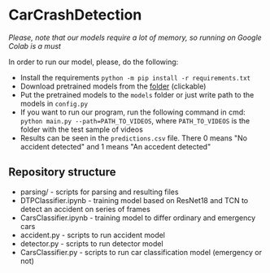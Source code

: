 # CarCrashDetection
*Please, note that our models require a lot of memory, so running on Google Colab is a must*

In order to run our model, please, do the following:
* Install the requirements `python -m pip install -r requirements.txt`
* Download pretrained models from the [folder](https://drive.google.com/drive/folders/1sZV0zNi0Av7DVZf88DUgmu4LKVdimdHD?usp=sharing) (clickable)
* Put the pretrained models to the `models` folder or just write path to the models in `config.py`
* If you want to run our program, run the following command in cmd: `python main.py --path=PATH_TO_VIDEOS`, where `PATH_TO_VIDEOS` is the folder with the test sample of videos
* Results can be seen in the `predictions.csv` file. There 0 means "No accident detected" and 1 means "An accedent detected"

## Repository structure
* parsing/ - scripts for parsing and resulting files
* DTPClassifier.ipynb - training model based on ResNet18 and TCN to detect an accident on series of frames
* CarsClassifier.ipynb - training model to differ ordinary and emergency cars
* accident.py - scripts to run accident model
* detector.py - scripts to run detector model
* CarsClassifier.py - scripts to run car classification model (emergency or not)
